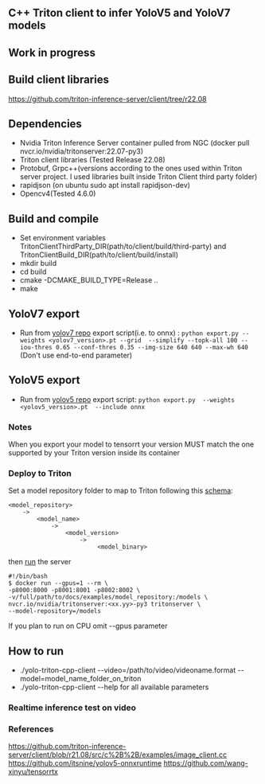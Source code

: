## C++ Triton client to infer YoloV5 and YoloV7 models 

## Work in progress

## Build client libraries
https://github.com/triton-inference-server/client/tree/r22.08


## Dependencies
* Nvidia Triton Inference Server container pulled from NGC (docker pull nvcr.io/nvidia/tritonserver:22.07-py3)
* Triton client libraries (Tested Release 22.08)
* Protobuf, Grpc++(versions according to the ones used within Triton server project. I used libraries built inside Triton Client third party folder)
* rapidjson (on ubuntu sudo apt install rapidjson-dev)
* Opencv4(Tested 4.6.0)



## Build and compile
* Set environment variables TritonClientThirdParty_DIR(path/to/client/build/third-party) and TritonClientBuild_DIR(path/to/client/build/install)
* mkdir build 
* cd build 
* cmake -DCMAKE_BUILD_TYPE=Release .. 
* make

## YoloV7 export
* Run from [yolov7 repo](https://github.com/WongKinYiu/yolov7#export) export script(i.e. to onnx) : ```python export.py --weights <yolov7_version>.pt --grid  --simplify --topk-all 100 --iou-thres 0.65 --conf-thres 0.35 --img-size 640 640 --max-wh 640``` (Don't use end-to-end parameter)

## YoloV5 export
* Run from [yolov5 repo](https://github.com/ultralytics/yolov5/issues/251) export script:  ```python export.py  --weights <yolov5_version>.pt  --include onnx```

### Notes
When you export your model to tensorrt your version MUST match the one supported by your Triton version inside its container

### Deploy to Triton
Set a model repository folder to map to Triton following this [schema](https://github.com/triton-inference-server/server/blob/main/docs/model_repository.md):
```
<model_repository> 
    -> 
        <model_name> 
            -> 
                <model_version>
                    ->
                         <model_binary>
```

then [run](https://github.com/triton-inference-server/server/blob/main/docs/quickstart.md) the server
```
#!/bin/bash
$ docker run --gpus=1 --rm \
-p8000:8000 -p8001:8001 -p8002:8002 \
-v/full/path/to/docs/examples/model_repository:/models \
nvcr.io/nvidia/tritonserver:<xx.yy>-py3 tritonserver \
--model-repository=/models
```
If you plan to run on CPU omit --gpus parameter

## How to run
* ./yolo-triton-cpp-client  --video=/path/to/video/videoname.format  --model=model_name_folder_on_triton
* ./yolo-triton-cpp-client  --help for all available parameters

### Realtime inference test on video


### References
https://github.com/triton-inference-server/client/blob/r21.08/src/c%2B%2B/examples/image_client.cc
https://github.com/itsnine/yolov5-onnxruntime
https://github.com/wang-xinyu/tensorrtx
